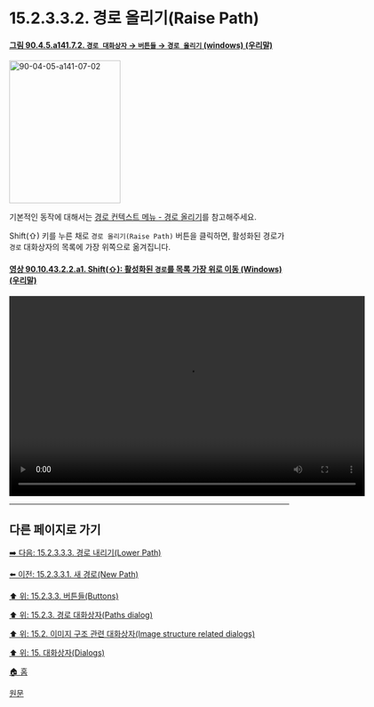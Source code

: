 # 15.2.3.3.2. 경로 올리기(Raise Path)

<a id="90-04-05-a141-07-02"></a>

#### [그림 90.4.5.a141.7.2. `경로 대화상자` → `버튼들` → `경로 올리기` (windows) (우리말)](./90-04-0005-paths.md#90-04-05-a141-07-02)
<img width="200" height="257" alt="90-04-05-a141-07-02" src="https://github.com/wonder13662/gimp/assets/15767104/3779f581-e251-4b6f-ba15-da36951963f8" />

기본적인 동작에 대해서는 [경로 컨텍스트 메뉴 - 경로 올리기](./15-02-03-04-05-raise_path.md)를 참고해주세요.

Shift(⇧) 키를 누른 채로 `경로 올리기(Raise Path)` 버튼을 클릭하면, 활성화된 경로가 `경로` 대화상자의 목록에 가장 위쪽으로 옮겨집니다.

<a id="90-10-43-02-02-a1"></a>

#### [영상 90.10.43.2.2.a1. Shift(⇧): 활성화된 `경로`를 목록 가장 위로 이동 (Windows) (우리말)](./90-10-43-02-02-raise_path_to_the_top.md#90-10-43-02-02-a1)
<video controls="controls" width="640" height="360" src="https://github.com/wonder13662/gimp/assets/15767104/d3b3cc35-d0b6-4ac7-a5f0-fdfd452c579b"></video>

***

## 다른 페이지로 가기

[➡️ 다음: 15.2.3.3.3. 경로 내리기(Lower Path)](./15-02-03-03-03-lower_path.md)

[⬅️ 이전: 15.2.3.3.1. 새 경로(New Path)](./15-02-03-03-01-new_path.md)

[⬆️ 위: 15.2.3.3. 버튼들(Buttons)](./15-02-03-03-00-buttons.md)

[⬆️ 위: 15.2.3. 경로 대화상자(Paths dialog)](./15-02-03-00-paths-dialog.md)

[⬆️ 위: 15.2. 이미지 구조 관련 대화상자(Image structure related dialogs)](./15-02-00-image-structure-related-dialogs.md)

[⬆️ 위: 15. 대화상자(Dialogs)](./15-00-dialogs.md)

[🏠 홈](./00-home.md)

[원문](https://docs.gimp.org/2.10/ko/gimp-path-dialog.html#gimp-path-dialog-buttons)